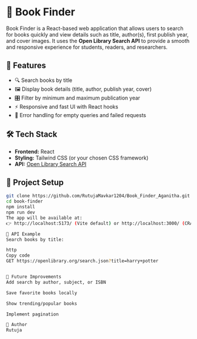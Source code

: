 # 📖 Book Finder

Book Finder is a React-based web application that allows users to search for books quickly and view details such as title, author(s), first publish year, and cover images. It uses the **Open Library Search API** to provide a smooth and responsive experience for students, readers, and researchers.

## 🚀 Features
- 🔍 Search books by title  
- 🖼️ Display book details (title, author, publish year, cover)  
- 🎛️ Filter by minimum and maximum publication year  
- ⚡ Responsive and fast UI with React hooks  
- 🚫 Error handling for empty queries and failed requests  

## 🛠️ Tech Stack
- **Frontend:** React  
- **Styling:** Tailwind CSS (or your chosen CSS framework)  
- **API:** [Open Library Search API](https://openlibrary.org/dev/docs/api/search)  

## 📂 Project Setup
```bash
git clone https://github.com/RutujaMavkar1204/Book_Finder_Aganitha.git
cd book-finder
npm install
npm run dev
The app will be available at:
👉 http://localhost:5173/ (Vite default) or http://localhost:3000/ (CRA)

🔗 API Example
Search books by title:

http
Copy code
GET https://openlibrary.org/search.json?title=harry+potter


📌 Future Improvements
Add search by author, subject, or ISBN

Save favorite books locally

Show trending/popular books

Implement pagination

👤 Author
Rutuja 







